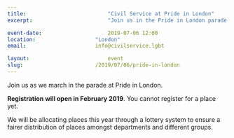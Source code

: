 ```yaml
---
title:  						"Civil Service at Pride in London"
excerpt:	  					"Join us in the Pride in London parade."

event-date:	 					2019-07-06 12:00
location: 					"London"
email: 						info@civilservice.lgbt

layout: 						event
slug:						/2019/07/06/pride-in-london
---
```


Join us as we march in the parade at Pride in London.

**Registration will open in February 2019**. You cannot register for a place yet.

We will be allocating places this year through a lottery system to ensure a fairer distribution of places amongst departments and different groups. 